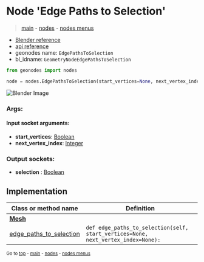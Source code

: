 # Node 'Edge Paths to Selection'

> [main](../structure.md) - [nodes](nodes.md) - [nodes menus](nodes_menus.md)

- [Blender reference](https://docs.blender.org/manual/en/latest/modeling/geometry_nodes/mesh/edge_paths_to_selection.html)
- [api reference](https://docs.blender.org/api/current/bpy.types.GeometryNodeEdgePathsToSelection.html)
- geonodes name: `EdgePathsToSelection`
- bl_idname: `GeometryNodeEdgePathsToSelection`

```python
from geonodes import nodes

node = nodes.EdgePathsToSelection(start_vertices=None, next_vertex_index=None)
```

![Blender Image](https://docs.blender.org/manual/en/latest/_images/node-types_GeometryNodeEdgePathsToSelection.webp)

### Args:

#### Input socket arguments:

- **start_vertices**: [Boolean](Boolean.md)
- **next_vertex_index**: [Integer](Integer.md)

### Output sockets:

- **selection** : [Boolean](Boolean.md)

## Implementation

| Class or method name | Definition |
|----------------------|------------|
| **[Mesh](Mesh.md)** |
| [edge_paths_to_selection](Mesh.md#edge_paths_to_selection) | `def edge_paths_to_selection(self, start_vertices=None, next_vertex_index=None):` |

<sub>Go to [top](#node-Edge-Paths-to-Selection) - [main](../structure.md) - [nodes](nodes.md) - [nodes menus](nodes_menus.md)</sub>

